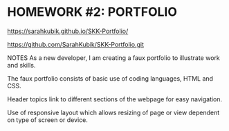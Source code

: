 
# HOMEWORK #2: PORTFOLIO

<https://sarahkubik.github.io/SKK-Portfolio/>

<https://github.com/SarahKubik/SKK-Portfolio.git>

NOTES
As a new developer, I am creating a faux portfolio to illustrate work and skills.

The faux portfolio consists of basic use of coding languages, HTML and CSS.

Header topics link to different sections of the webpage for easy navigation.

Use of responsive layout which allows resizing of page or view dependent on type of screen or device.
